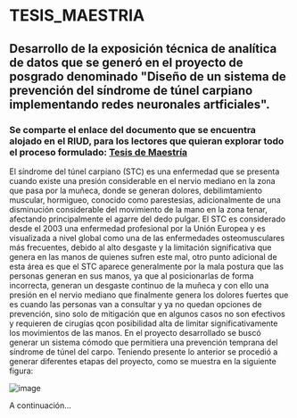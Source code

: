 # TESIS_MAESTRIA

## **Desarrollo de la exposición técnica de analítica de datos que se generó en el proyecto de posgrado denominado "Diseño de un sistema de prevención del síndrome de túnel carpiano implementando redes neuronales artficiales"**. 

### **Se comparte el enlace del documento que se encuentra alojado en el RIUD, para los lectores que quieran explorar todo el proceso formulado: [Tesis de Maestría](https://repository.udistrital.edu.co/items/34589746-cb5e-4336-9f70-668bf60ea23b)**


El síndrome del túnel carpiano (STC) es una enfermedad que se presenta cuando existe una presión considerable en el nervio mediano en la zona que pasa por la muñeca, donde se generan dolores, debilimtamiento muscular, hormigueo, conocido como parestesias, adicionalmente de una disminución considerable del movimiento de la mano en la zona tenar, afectando principalmente el agarre del dedo pulgar. El STC es considerado desde el 2003 una enfermedad profesional por la Unión Europea y es visualizada a nivel global como una de las enfermedades osteomusculares más frecuentes, debido al alto desgaste y la limitación significativa que genera en las manos de  quienes sufren este mal, otro punto adicional de esta área es que el STC aparece generalmente por la mala postura que las personas generan en sus manos, ya que al posicionarlas de forma incorrecta, generan un desgaste continuo de la muñeca y con ello una presión en el nervio mediano que finalmente genera los dolores fuertes que es cuando las personas van a consultar y ya no quedan opciones de prevención, sino solo de mitigación que en algunos casos no son efectivos y requieren de cirugías qcon posibilidad alta de limitar significativamente los movimientos de las manos. En el proyecto desarrollado se buscó generar un sistema cómodo que permitiera una prevención temprana del síndrome de túnel del carpo. Teniendo presente lo anterior se procedió a generar diferentes etapas del proyecto, como se muestra en la siguiente figura:

![image](https://github.com/user-attachments/assets/ae64cd7c-83da-4094-8fc0-b3e25ac658b5)


A continuación...
